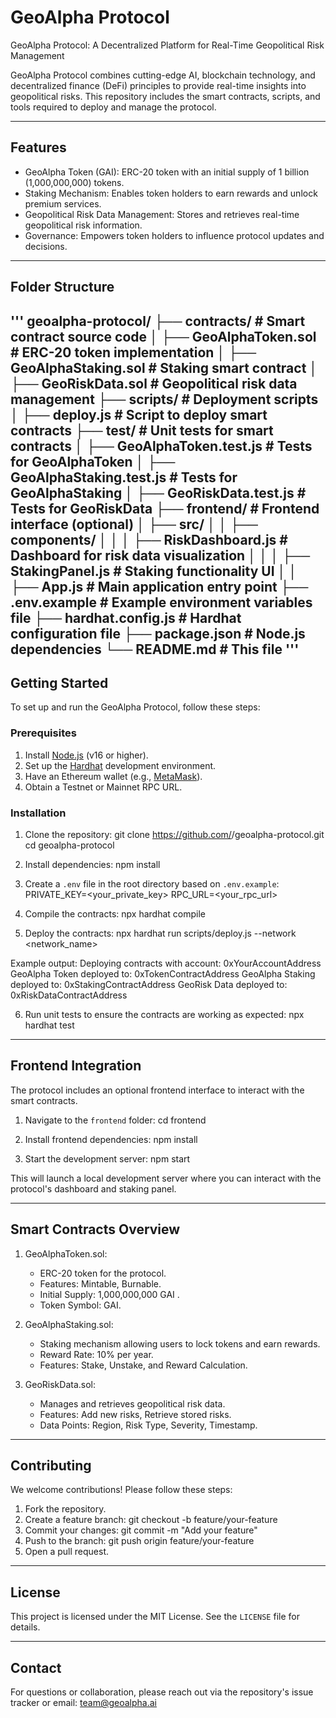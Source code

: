 # GeoAlpha Protocol

GeoAlpha Protocol: A Decentralized Platform for Real-Time Geopolitical Risk Management

GeoAlpha Protocol combines cutting-edge AI, blockchain technology, and decentralized finance (DeFi) principles to provide real-time insights into geopolitical risks. This repository includes the smart contracts, scripts, and tools required to deploy and manage the protocol.

---

## Features
- GeoAlpha Token (GAI): ERC-20 token with an initial supply of 1 billion (1,000,000,000) tokens.
- Staking Mechanism: Enables token holders to earn rewards and unlock premium services.
- Geopolitical Risk Data Management: Stores and retrieves real-time geopolitical risk information.
- Governance: Empowers token holders to influence protocol updates and decisions.

---

## Folder Structure
'''
geoalpha-protocol/
├── contracts/                     # Smart contract source code
│   ├── GeoAlphaToken.sol          # ERC-20 token implementation
│   ├── GeoAlphaStaking.sol        # Staking smart contract
│   ├── GeoRiskData.sol            # Geopolitical risk data management
├── scripts/                       # Deployment scripts
│   ├── deploy.js                  # Script to deploy smart contracts
├── test/                          # Unit tests for smart contracts
│   ├── GeoAlphaToken.test.js      # Tests for GeoAlphaToken
│   ├── GeoAlphaStaking.test.js    # Tests for GeoAlphaStaking
│   ├── GeoRiskData.test.js        # Tests for GeoRiskData
├── frontend/                      # Frontend interface (optional)
│   ├── src/
│   │   ├── components/
│   │   │   ├── RiskDashboard.js  # Dashboard for risk data visualization
│   │   │   ├── StakingPanel.js   # Staking functionality UI
│   │   ├── App.js                # Main application entry point
├── .env.example                   # Example environment variables file
├── hardhat.config.js              # Hardhat configuration file
├── package.json                   # Node.js dependencies
└── README.md                      # This file
'''
---

## Getting Started

To set up and run the GeoAlpha Protocol, follow these steps:

### Prerequisites
1. Install [Node.js](https://nodejs.org/) (v16 or higher).
2. Set up the [Hardhat](https://hardhat.org/) development environment.
3. Have an Ethereum wallet (e.g., [MetaMask](https://metamask.io/)).
4. Obtain a Testnet or Mainnet RPC URL.

### Installation
1. Clone the repository:
   git clone https://github.com/<username>/geoalpha-protocol.git
   cd geoalpha-protocol

2. Install dependencies:
   npm install

3. Create a `.env` file in the root directory based on `.env.example`:
   PRIVATE_KEY=<your_private_key>
   RPC_URL=<your_rpc_url>

4. Compile the contracts:
   npx hardhat compile

5. Deploy the contracts:
   npx hardhat run scripts/deploy.js --network <network_name>

Example output:
Deploying contracts with account: 0xYourAccountAddress
GeoAlpha Token deployed to: 0xTokenContractAddress
GeoAlpha Staking deployed to: 0xStakingContractAddress
GeoRisk Data deployed to: 0xRiskDataContractAddress

6. Run unit tests to ensure the contracts are working as expected:
   npx hardhat test

---

## Frontend Integration

The protocol includes an optional frontend interface to interact with the smart contracts.

1. Navigate to the `frontend` folder:
   cd frontend

2. Install frontend dependencies:
   npm install

3. Start the development server:
   npm start

This will launch a local development server where you can interact with the protocol's dashboard and staking panel.

---

## Smart Contracts Overview

1. GeoAlphaToken.sol:
   - ERC-20 token for the protocol.
   - Features: Mintable, Burnable.
   - Initial Supply: 1,000,000,000 GAI .
   - Token Symbol: GAI.

2. GeoAlphaStaking.sol:
   - Staking mechanism allowing users to lock tokens and earn rewards.
   - Reward Rate: 10% per year.
   - Features: Stake, Unstake, and Reward Calculation.

3. GeoRiskData.sol:
   - Manages and retrieves geopolitical risk data.
   - Features: Add new risks, Retrieve stored risks.
   - Data Points: Region, Risk Type, Severity, Timestamp.

---

## Contributing

We welcome contributions! Please follow these steps:
1. Fork the repository.
2. Create a feature branch:
   git checkout -b feature/your-feature
3. Commit your changes:
   git commit -m "Add your feature"
4. Push to the branch:
   git push origin feature/your-feature
5. Open a pull request.

---

## License

This project is licensed under the MIT License. See the `LICENSE` file for details.

---

## Contact

For questions or collaboration, please reach out via the repository's issue tracker or email: team@geoalpha.ai
